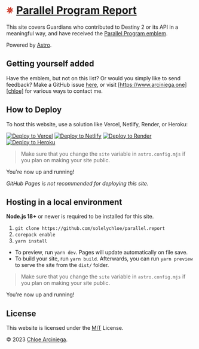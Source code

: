 # <img src='public/favicon.png' width='20' height='20' /> [Parallel Program Report][site]

This site covers Guardians who contributed to Destiny 2 or its API in a meaningful way, and have received the [Parallel Program emblem][parallel].

Powered by [Astro][astro].

## Getting yourself added

Have the emblem, but not on this list? Or would you simply like to send feedback? Make a GitHub issue [here][issue], or visit [https://www.arciniega.one][chloe] for various ways to contact me.

## How to Deploy

To host this website, use a solution like Vercel, Netlify, Render, or Heroku:

[![Deploy to Vercel](https://vercel.com/button)][vercel]
[![Deploy to Netlify](https://www.netlify.com/img/deploy/button.svg)][netlify]
[![Deploy to Render](https://binbashbanana.github.io/deploy-buttons/buttons/official/render.svg)][render]
[![Deploy to Heroku](https://www.herokucdn.com/deploy/button.svg)][heroku]

> Make sure that you change the `site` variable in `astro.config.mjs` if you plan on making your site public.

You're now up and running!

_GitHub Pages is not recommended for deploying this site._

## Hosting in a local environment

**Node.js 18+** or newer is required to be installed for this site.

1. `git clone https://github.com/solelychloe/parallel.report`
2. `corepack enable`
3. `yarn install`

- To preview, run `yarn dev`. Pages will update automatically on file save.
- To build your site, run `yarn build`. Afterwards, you can run `yarn preview` to serve the site from the `dist/` folder.

> Make sure that you change the `site` variable in `astro.config.mjs` if you plan on making your site public.

You're now up and running!

## License

This website is licensed under the [MIT](https://github.com/solelychloe/parallel.report/blob/main/LICENSE) License.

© 2023 [Chloe Arciniega][chloe].

[astro]: https://astro.build 'Astro'
[chloe]: https://www.arciniega.one 'Chloe Arciniega'
[issue]: https://github.com/solelychloe/parallel.report/issues/new?assignees=&labels=&template=parallel-program-request.md&title=Parallel+Program+Request 'GitHub issue link'
[parallel]: https://destinyemblemcollector.com/emblem?id=3936625542 'Parallel Program emblem'
[site]: https://www.parallel.report 'parallel.report'

[heroku]: https://heroku.com/deploy?template=https://github.com/solelychloe/parallel.report 'Deploy to Heroku'
[netlify]: https://app.netlify.com/start/deploy?repository=https://github.com/solelychloe/parallel.report 'Deploy to Netlify'
[render]: https://render.com/deploy?repo=https://github.com/solelychloe/parallel.report 'Deploy to Render'
[vercel]: https://vercel.com/new/clone?repository-url=https://github.com/solelychloe/parallel.report 'Deploy to Vercel'
